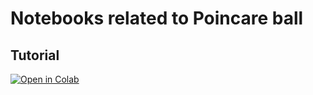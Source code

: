# Notebooks related to Poincare ball

## Tutorial

[![Open in Colab](https://colab.research.google.com/assets/colab-badge.svg)](https://colab.research.google.com/github/tky823/Audyn/blob/main/notebooks/PoincareBall/poincare_ball.ipynb)
